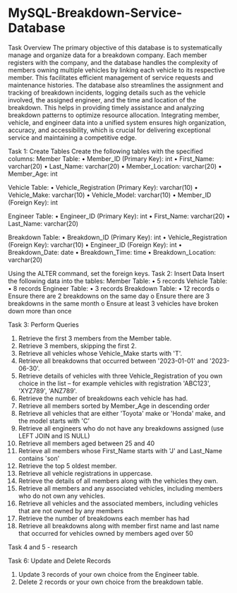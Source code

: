 # MySQL-Breakdown-Service-Database

Task Overview
The primary objective of this database is to systematically manage and organize data for a breakdown company. Each member registers with the company, and the database handles the complexity of members owning multiple vehicles by linking each vehicle to its respective member. This facilitates efficient management of service requests and maintenance histories.
The database also streamlines the assignment and tracking of breakdown incidents, logging details such as the vehicle involved, the assigned engineer, and the time and location of the breakdown. This helps in providing timely assistance and analyzing breakdown patterns to optimize resource allocation. Integrating member, vehicle, and engineer data into a unified system ensures high organization, accuracy, and accessibility, which is crucial for delivering exceptional service and maintaining a competitive edge.

Task 1: Create Tables
Create the following tables with the specified columns:
Member Table:
•	Member_ID (Primary Key): int 
•	First_Name: varchar(20)
•	Last_Name: varchar(20)
•	Member_Location: varchar(20)
•	Member_Age: int

Vehicle Table:
•	Vehicle_Registration (Primary Key): varchar(10)
•	Vehicle_Make: varchar(10)
•	Vehicle_Model: varchar(10)
•	Member_ID (Foreign Key): int

Engineer Table:
•	Engineer_ID (Primary Key): int
•	First_Name: varchar(20)
•	Last_Name: varchar(20)

Breakdown Table:
•	Breakdown_ID (Primary Key): int
•	Vehicle_Registration (Foreign Key): varchar(10)
•	Engineer_ID (Foreign Key): int
•	Breakdown_Date: date
•	Breakdown_Time: time
•	Breakdown_Location: varchar(20)

Using the ALTER command, set the foreign keys.
Task 2: Insert Data
Insert the following data into the tables:
Member Table:
•	5 records
Vehicle Table:
•	8 records
Engineer Table:
•	3 records
Breakdown Table:
•	12 records
o	Ensure there are 2 breakdowns on the same day
o	Ensure there are 3 breakdowns in the same month
o	Ensure at least 3 vehicles have broken down more than once

Task 3: Perform Queries
1.	Retrieve the first 3 members from the Member table.
2.	Retrieve 3 members, skipping the first 2.
3.	Retrieve all vehicles whose Vehicle_Make starts with 'T'.
4.	Retrieve all breakdowns that occurred between '2023-01-01' and '2023-06-30'.
5.	Retrieve details of vehicles with three Vehicle_Registration of you own choice in the list –  for example vehicles with registration 'ABC123', 'XYZ789', 'ANZ789'.
6.	Retrieve the number of breakdowns each vehicle has had.
7.	Retrieve all members sorted by Member_Age in descending order
8.	Retrieve all vehicles that are either 'Toyota' make or 'Honda' make, and the model starts with 'C’
9.	Retrieve all engineers who do not have any breakdowns assigned (use LEFT JOIN and IS NULL)
10.	Retrieve all members aged between 25 and 40
11.	Retrieve all members whose First_Name starts with 'J' and Last_Name contains 'son'
12.	Retrieve the top 5 oldest member.
13.	Retrieve all vehicle registrations in uppercase.
14.	Retrieve the details of all members along with the vehicles they own.
15.	Retrieve all members and any associated vehicles, including members who do not own any vehicles.
16.	Retrieve all vehicles and the associated members, including vehicles that are not owned by any members
17.	Retrieve the number of breakdowns each member has had
18.	Retrieve all breakdowns along with member first name and last name that occurred for vehicles owned by members aged over 50

Task 4 and 5 - research 

Task 6: Update and Delete Records
1.	Update 3 records of your own choice from the Engineer table.
2.	Delete 2 records or your own choice from the breakdown table.

